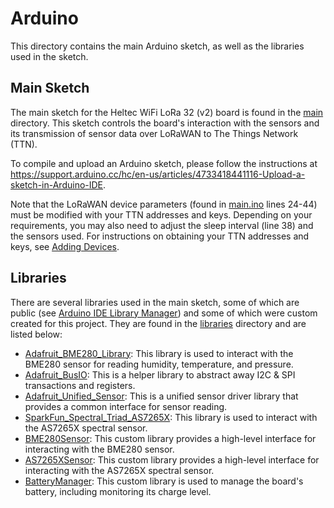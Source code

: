 # Arduino

This directory contains the main Arduino sketch, as well as the libraries used in the sketch.

## Main Sketch

The main sketch for the Heltec WiFi LoRa 32 (v2) board is found in the [main](./main/) directory. This sketch controls the board's interaction with the sensors and its transmission of sensor data over LoRaWAN to The Things Network (TTN).

To compile and upload an Arduino sketch, please follow the instructions at https://support.arduino.cc/hc/en-us/articles/4733418441116-Upload-a-sketch-in-Arduino-IDE.

Note that the LoRaWAN device parameters (found in [main.ino](./main/main.ino) lines 24-44) must be modified with your TTN addresses and keys. Depending on your requirements, you may also need to adjust the sleep interval (line 38) and the sensors used. For instructions on obtaining your TTN addresses and keys, see [Adding Devices](https://www.thethingsindustries.com/docs/devices/adding-devices/).


## Libraries

There are several libraries used in the main sketch, some of which are public (see [Arduino IDE Library Manager](https://www.arduino.cc/reference/en/libraries/)) and some of which were custom created for this project. They are found in the [libraries](./libraries/) directory and are listed below:
- [Adafruit_BME280_Library](https://github.com/adafruit/Adafruit_BME280_Library): This library is used to interact with the BME280 sensor for reading humidity, temperature, and pressure.
- [Adafruit_BusIO](https://github.com/adafruit/Adafruit_BusIO): This is a helper library to abstract away I2C & SPI transactions and registers.
- [Adafruit_Unified_Sensor](https://github.com/adafruit/Adafruit_Sensor): This is a unified sensor driver library that provides a common interface for sensor reading.
- [SparkFun_Spectral_Triad_AS7265X](https://github.com/sparkfun/SparkFun_AS7265x_Arduino_Library): This library is used to interact with the AS7265X spectral sensor.
- [BME280Sensor](./libraries/BME280Sensor): This custom library provides a high-level interface for interacting with the BME280 sensor.
- [AS7265XSensor](./libraries/AS7265XSensor): This custom library provides a high-level interface for interacting with the AS7265X spectral sensor.
- [BatteryManager](./libraries/BatteryManager): This custom library is used to manage the board's battery, including monitoring its charge level.


